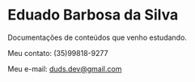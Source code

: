 # Eduado Barbosa da Silva

Documentações de conteúdos que venho estudando.

Meu contato:
(35)99818-9277

Meu e-mail:
duds.dev@gmail.com
